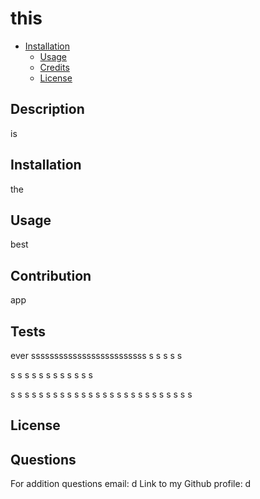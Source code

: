 # this
* [Installation](#installation)
  * [Usage](#usage)
  * [Credits](#credits)
  * [License](#license)
  
## Description
is
## Installation
the
## Usage
best
## Contribution
app
## Tests
ever
sssssssssssssssssssssssss
s
s
s
s
s

s
s
s
s
s
s
s
s
s
s
s
s

s
s
s
s
s
s
s
s
s
s
s
s
s
s
s
s
s
s
s
s
s
s
s
s
s
s
## License

## Questions
For addition questions email: d
Link to my Github profile: d
